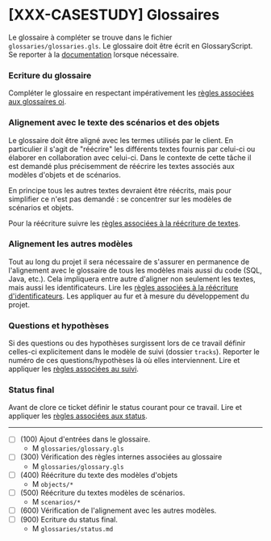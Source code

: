 [XXX-CASESTUDY] Glossaires
===========================================================

Le glossaire à compléter se trouve dans le fichier
``glossaries/glossaries.gls``.
Le glossaire doit être écrit en GlossaryScript.
Se reporter à la [documentation](https://modelscript.readthedocs.io/en/latest/languages/glossaries/index.html) lorsque nécessaire.

### Ecriture du glossaire

Compléter le glossaire en respectant impérativement les [règles associées aux glossaires oi](https://modelscript.readthedocs.io/en/latest/languages/glossaries/index.html#rules).
    
### Alignement avec le texte des scénarios et des objets

Le glossaire doit être aligné avec les termes utilisés par le client.
En particulier il s'agit de "réécrire" les différents textes fournis
par celui-ci ou élaborer en collaboration avec celui-ci. Dans 
le contexte de cette tâche il est demandé plus précisemment de 
réécrire les textes associés aux modèles d'objets et 
de scénarios.

En principe tous les autres  textes devraient être réécrits, 
mais pour simplifier ce n'est pas demandé : se concentrer 
sur les modèles de scénarios et objets.

Pour la réécriture suivre les [règles associées à la réécriture de textes](https://modelscript.readthedocs.io/en/latest/languages/glossaries/index.html#rewriting-texts).
     
### Alignement les autres modèles

Tout au long du projet il sera nécessaire de s'assurer en permanence de 
l'alignement avec le glossaire de tous les modèles mais aussi 
du code (SQL, Java, etc.). Cela impliquera entre autre d'aligner non
seulement les textes, mais aussi les identificateurs.
Lire les [règles associées à la réécriture d'identificateurs](https://modelscript.readthedocs.io/en/latest/languages/glossaries/index.html#rewriting-identifiers). Les appliquer au fur et à mesure du
développement du projet.

### Questions et hypothèses

Si des questions ou des hypothèses surgissent lors de ce travail
définir celles-ci explicitement dans le modèle de suivi
(dossier ``tracks``). Reporter le numéro de ces questions/hypothèses
là où elles interviennent. Lire et appliquer les [règles associées au suivi](https://modelscript.readthedocs.io/en/latest/languages/tracks/index.html#rules). 
 
### Status final

Avant de clore ce ticket définir le status courant pour ce travail. Lire et appliquer les [règles associées aux status](https://modelscript.readthedocs.io/en/latest/methods/status.html#rules).
________

- [ ] (100) Ajout d'entrées dans le glossaire.
    - M ``glossaries/glossary.gls``
- [ ] (300) Vérification des règles internes associées au glossaire
    - M ``glossaries/glossary.gls``
- [ ] (400) Réécriture du texte des modèles d'objets
    - M ``objects/*``
- [ ] (500) Réécriture du textes modèles de scénarios.
    - M ``scenarios/*``
- [ ] (600) Vérification de l'alignement avec les autres modèles.
- [ ] (900) Ecriture du status final.
    - M ``glossaries/status.md``
